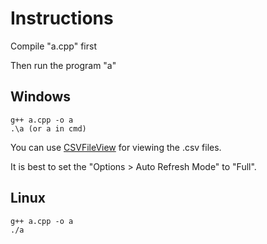 
# Instructions

Compile "a.cpp" first

Then run the program "a"

## Windows

```
g++ a.cpp -o a
.\a (or a in cmd)
```

You can use [CSVFileView](https://www.nirsoft.net/utils/csv_file_view.html) for viewing the .csv files.

It is best to set the "Options > Auto Refresh Mode" to "Full".

## Linux

```
g++ a.cpp -o a
./a
```



